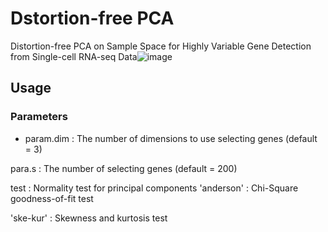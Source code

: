 # Dstortion-free PCA
Distortion-free PCA on Sample Space for Highly Variable Gene Detection from Single-cell RNA-seq Data![image](https://user-images.githubusercontent.com/17615872/120912195-38954e80-c6c8-11eb-9852-616d687c5843.png)

## Usage
### Parameters
* param.dim : The number of dimensions to use selecting genes (default = 3)

para.s : The number of selecting genes (default = 200)

test : Normality test for principal components
  'anderson' : Chi-Square goodness-of-fit test
  
  'ske-kur'  : Skewness and kurtosis test
  

